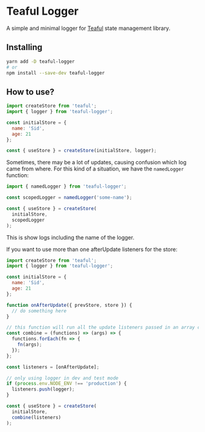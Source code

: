 # Teaful Logger

A simple and minimal logger for [Teaful](https://github.com/teafuljs/teaful/) state management library.

## Installing

```sh
yarn add -D teaful-logger
# or
npm install --save-dev teaful-logger
```

## How to use?

```js
import createStore from 'teaful';
import { logger } from 'teaful-logger';

const initialStore = {
  name: 'Sid',
  age: 21
};

const { useStore } = createStore(initialStore, logger);
```

Sometimes, there may be a lot of updates, causing confusion which log came from where. For this kind of a situation, we have the `namedLogger` function:

```js
import { namedLogger } from 'teaful-logger';

const scopedLogger = namedLogger('some-name');

const { useStore } = createStore(
  initialStore,
  scopedLogger
);
```

This is show logs including the name of the logger.

If you want to use more than one afterUpdate listeners for the store:

```js
import createStore from 'teaful';
import { logger } from 'teaful-logger';

const initialStore = {
  name: 'Sid',
  age: 21
};

function onAfterUpdate({ prevStore, store }) {
  // do something here
}

// this function will run all the update listeners passed in an array called functions
const combine = (functions) => (args) => {
  functions.forEach(fn => {
    fn(args);
  });
};

const listeners = [onAfterUpdate];

// only using logger in dev and test mode
if (process.env.NODE_ENV !== 'production') {
  listeners.push(logger);
}

const { useStore } = createStore(
  initialStore,
  combine(listeners)
);
```
